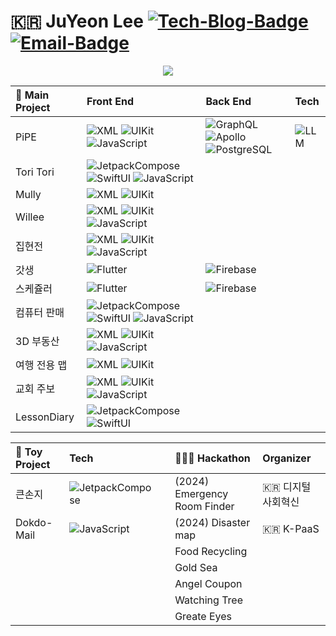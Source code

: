 [Tech-Blog_URL]: https://cavss-study.tistory.com/
[Email_URL]: mailto:redpond2@naver.com

[Tech-Blog-Badge]: https://img.shields.io/badge/-Tech_Blog-ffffff.svg?style=for-the-badge&logo=Tistory&color=black
[Email-Badge]: https://img.shields.io/badge/-Gmail-ffffff.svg?style=for-the-badge&logo=Gmail&color=black

<!-- native ( Android ) -->
[XML]: https://img.shields.io/badge/-XML-02569B.svg?style=flat&logo=android&color=black
[JetpackCompose]: https://img.shields.io/badge/-Compose-3DDC84.svg?style=flat&logo=android&color=black
[Kotlin]: https://img.shields.io/badge/-Kotlin-000000.svg?style=flat&logo=kotlin&color=7F52FF&logoColor=white

<!-- native ( iOS ) -->
[UIKit]: https://img.shields.io/badge/-UIKit-02569B.svg?style=flat&logo=swift&color=black
[SwiftUI]: https://img.shields.io/badge/-SwiftUI-3DDC84.svg?style=flat&logo=swift&color=black

[Flutter]: https://img.shields.io/badge/-Flutter-02569B.svg?style=flat&logo=flutter&logoColor=white

[JavaScript]: https://img.shields.io/badge/-Javascript-1572B6.svg?style=flat&logo=javascript&color=black

<!-- Server ( API ) -->
[GraphQL]: https://img.shields.io/badge/-GraphQL-E10098.svg?style=flat&logo=GraphQL&logoColor=white
[Apollo]: https://img.shields.io/badge/-Apollo-311C87.svg?style=flat&logo=ApolloGraphQL&logoColor=white
[PostgreSQL]: https://img.shields.io/badge/-PostgreSQL-4169E1.svg?style=flat&logo=PostgreSQL&logoColor=white

<!-- Server ( Cloud ) -->
[Firebase]: https://img.shields.io/badge/-Firebase-FFCA28.svg?style=flat&logo=firebase&logoColor=white
[Supabase]: https://img.shields.io/badge/-Supabase-3FCF8E.svg?style=flat&logo=supabase&logoColor=white

<!-- AI -->
[LLM]: https://img.shields.io/badge/-🦜🔗_LLM-FFFFFF.svg?style=flat&logoColor=white

# 🇰🇷 JuYeon Lee [![Tech-Blog-Badge]][Tech-Blog_URL] [![Email-Badge]][Email_URL]


<div id="header" align="center">
  <img src="https://i.pinimg.com/originals/97/87/77/978777f3dbbe42ed7be1b3c09912ca6c.gif"/>
</div>


**🦄 Main Project**|**Front End**|**Back End**|**Tech**|
:---|:---|:---|:---|
PiPE|![XML] ![UIKit] ![JavaScript]|![GraphQL] ![Apollo] ![PostgreSQL]|![LLM]|
Tori Tori|![JetpackCompose] ![SwiftUI] ![JavaScript]|||
Mully|![XML] ![UIKit]|||
Willee|![XML] ![UIKit] ![JavaScript]|||
집현전|![XML] ![UIKit] ![JavaScript]|||
갓생|![Flutter]|![Firebase]||
스케쥴러|![Flutter]|![Firebase]||
컴퓨터 판매|![JetpackCompose] ![SwiftUI] ![JavaScript]|||
3D 부동산|![XML] ![UIKit] ![JavaScript]|||
여행 전용 맵|![XML] ![UIKit]|||
교회 주보|![XML] ![UIKit] ![JavaScript]|||
LessonDiary|![JetpackCompose] ![SwiftUI]|||

**🧸 Toy Project**|**Tech**||**👨🏻‍💻 Hackathon**|**Organizer**|
:---|:---|:---|:---|:---|
큰손지|![JetpackCompose]||(2024) Emergency Room Finder|🇰🇷 디지털 사회혁신|
Dokdo-Mail|![JavaScript]||(2024) Disaster map|🇰🇷 K-PaaS|
||||Food Recycling||
||||Gold Sea||
||||Angel Coupon||
||||Watching Tree||
||||Greate Eyes||


